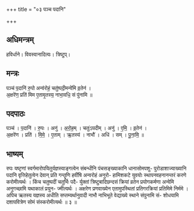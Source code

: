 +++
title = "०३ पञ्च पदानि"

+++
## अधिमन्त्रम्
हविर्धाने। विवस्वानादित्यः। त्रिष्टुप्।

## मन्त्रः
पञ्च॑ प॒दानि॑ रु॒पो अन्व॑रोहं॒ चतु॑ष्पदी॒मन्वे॑मि व्र॒तेन॑ ।  
अ॒क्षरे॑ण॒ प्रति॑ मिम ए॒तामृ॒तस्य॒ नाभा॒वधि॒ सं पु॑नामि ॥

## पदपाठः
पञ्च॑ । प॒दानि॑ । रु॒पः । अनु॑ । अ॒रो॒ह॒म् । चतुः॑ऽपदीम् । अनु॑ । ए॒मि॒ । व्र॒तेन॑ ।  
अ॒क्षरे॑ण । प्रति॑ । मि॒मे॒ । ए॒ताम् । ऋ॒तस्य॑ । नाभौ॑ । अधि॑ । सम् । पु॒ना॒मि॒ ॥

## भाष्यम्
रुपः यष्टृणां स्वर्गमारोपयितुर्यज्ञस्याङ्गत्वेन संबन्धीनि पंचसङ्ख्याकानि धानासोमपशु- पुरोडाशाज्याख्यानि पदानि वृत्तिहेतुत्वेन देवान् प्रति गन्तॄणि हवींषि अन्वरोहं अनुरो- हामिशकटे युवयोः स्थापनवहनानन्तरं करणे करोमीत्यर्थः । किंच चतुष्पदीं चतुर्भिः पदै- र्युक्तां त्रिष्टुबादिछन्दसं क्रियां व्रतेन प्रयोगकर्मणा अन्वेमि अनुगच्छामि यथाकालं प्रयुन- ज्मीत्यर्थः । अक्षरेण प्रणवाख्येन एतामुपस्थितां प्रतिगरक्रियां प्रतिमिमे निर्ममे । अपिच ऋतस्य यज्ञस्य अधीति सप्तम्यर्थानुवादी नाभौ नाभिभूते वेद्याख्ये स्थाने संपुनामि सं- शोधयामि दशापवित्रेण सोमं संस्करोमीत्यर्थः ॥ ३ ॥